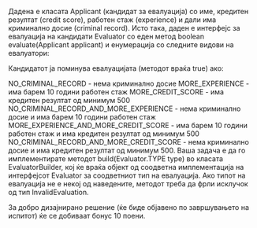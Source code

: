 Дадена е класата Applicant (кандидат за евалуација) со име, кредитен резултат (credit score), работен стаж (experience) и дали има криминално досие (criminal record). Исто така, даден е интерфејс за евалуација на кандидати Evaluator со еден метод boolean evaluate(Applicant applicant) и енумерација со следните видови на евалуатори:

Кандидатот ја поминува евалуацијата (методот враќа true) ако:

NO_CRIMINAL_RECORD - нема криминално досие
MORE_EXPERIENCE - има барем 10 години работен стаж
MORE_CREDIT_SCORE - има кредитен резултат од минимум 500
NO_CRIMINAL_RECORD_AND_MORE_EXPERIENCE - нема криминално досие и има барем 10 години работен стаж
MORE_EXPERIENCE_AND_MORE_CREDIT_SCORE - има барем 10 години работен стаж и има кредитен резултат од минимум 500
NO_CRIMINAL_RECORD_AND_MORE_CREDIT_SCORE - нема криминално досие и има кредитен резултат од минимум 500.
Ваша задача е да го имплементирате методот build(Evaluator.TYPE type) во класата EvaluatorBuilder, кој ќе враќа објект од соодветна имплементација на интерфејсот Evaluator за соодветниот тип на евалуација. Ако типот на евалуација не е некој од наведените, методот треба да фрли исклучок од тип InvalidEvaluation.

За добро дизајнирано решение (ќе биде објавено по завршувањето на испитот) ќе се добиваат бонус 10 поени.

